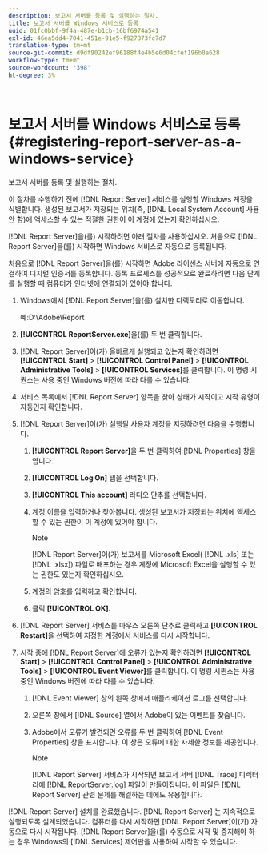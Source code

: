 ```yaml
---
description: 보고서 서버를 등록 및 실행하는 절차.
title: 보고서 서버를 Windows 서비스로 등록
uuid: 01fc0bbf-9f4a-487e-b1cb-16bf6974a541
exl-id: 46ea5dd4-7041-451e-91e5-f927873fc7d7
translation-type: tm+mt
source-git-commit: d9df90242ef96188f4e4b5e6d04cfef196b0a628
workflow-type: tm+mt
source-wordcount: '398'
ht-degree: 3%

---
```


# 보고서 서버를 Windows 서비스로 등록{#registering-report-server-as-a-windows-service}

보고서 서버를 등록 및 실행하는 절차.

이 절차를 수행하기 전에 [!DNL Report Server] 서비스를 실행할 Windows 계정을 식별합니다. 생성된 보고서가 저장되는 위치(즉, [!DNL Local System Account] 사용 안 함)에 액세스할 수 있는 적절한 권한이 이 계정에 있는지 확인하십시오.

[!DNL Report Server]을(를) 시작하려면 아래 절차를 사용하십시오. 처음으로 [!DNL Report Server]을(를) 시작하면 Windows 서비스로 자동으로 등록됩니다.

처음으로 [!DNL Report Server]을(를) 시작하면 Adobe 라이센스 서버에 자동으로 연결하여 디지털 인증서를 등록합니다. 등록 프로세스를 성공적으로 완료하려면 다음 단계를 실행할 때 컴퓨터가 인터넷에 연결되어 있어야 합니다.

1. Windows에서 [!DNL Report Server]을(를) 설치한 디렉토리로 이동합니다.

   예:D:\Adobe\Report

1. **[!UICONTROL ReportServer.exe]**&#x200B;을(를) 두 번 클릭합니다.
1. [!DNL Report Server]이(가) 올바르게 실행되고 있는지 확인하려면 **[!UICONTROL Start]** > **[!UICONTROL Control Panel]** > **[!UICONTROL Administrative Tools]** > **[!UICONTROL Services]**&#x200B;를 클릭합니다. 이 명령 시퀀스는 사용 중인 Windows 버전에 따라 다를 수 있습니다.
1. 서비스 목록에서 [!DNL Report Server] 항목을 찾아 상태가 시작이고 시작 유형이 자동인지 확인합니다.
1. [!DNL Report Server]이(가) 실행될 사용자 계정을 지정하려면 다음을 수행합니다.

   1. **[!UICONTROL Report Server]**&#x200B;을 두 번 클릭하여 [!DNL Properties] 창을 엽니다.

   1. **[!UICONTROL Log On]** 탭을 선택합니다.
   1. **[!UICONTROL This account]** 라디오 단추를 선택합니다.
   1. 계정 이름을 입력하거나 찾아봅니다. 생성된 보고서가 저장되는 위치에 액세스할 수 있는 권한이 이 계정에 있어야 합니다.

      >[!NOTE]
      >
      >[!DNL Report Server]이(가) 보고서를 Microsoft Excel( [!DNL .xls] 또는 [!DNL .xlsx]) 파일로 배포하는 경우 계정에 Microsoft Excel을 실행할 수 있는 권한도 있는지 확인하십시오.

   1. 계정의 암호를 입력하고 확인합니다.
   1. 클릭 **[!UICONTROL OK]**.

1. [!DNL Report Server] 서비스를 마우스 오른쪽 단추로 클릭하고 **[!UICONTROL Restart]**&#x200B;을 선택하여 지정한 계정에서 서비스를 다시 시작합니다.
1. 시작 중에 [!DNL Report Server]에 오류가 있는지 확인하려면 **[!UICONTROL Start]** > **[!UICONTROL Control Panel]** > **[!UICONTROL Administrative Tools]** > **[!UICONTROL Event Viewer]**&#x200B;를 클릭합니다. 이 명령 시퀀스는 사용 중인 Windows 버전에 따라 다를 수 있습니다.

   1. [!DNL Event Viewer] 창의 왼쪽 창에서 애플리케이션 로그를 선택합니다.
   1. 오른쪽 창에서 [!DNL Source] 열에서 Adobe이 있는 이벤트를 찾습니다.
   1. Adobe에서 오류가 발견되면 오류를 두 번 클릭하여 [!DNL Event Properties] 창을 표시합니다. 이 창은 오류에 대한 자세한 정보를 제공합니다.

      >[!NOTE]
      >
      >[!DNL Report Server] 서비스가 시작되면 보고서 서버 [!DNL Trace] 디렉터리에 [!DNL ReportServer.log] 파일이 만들어집니다. 이 파일은 [!DNL Report Server] 관련 문제를 해결하는 데에도 유용합니다.

[!DNL Report Server] 설치를 완료했습니다. [!DNL Report Server] 는 지속적으로 실행되도록 설계되었습니다. 컴퓨터를 다시 시작하면 [!DNL Report Server]이(가) 자동으로 다시 시작됩니다. [!DNL Report Server]을(를) 수동으로 시작 및 중지해야 하는 경우 Windows의 [!DNL Services] 제어판을 사용하여 시작할 수 있습니다.
